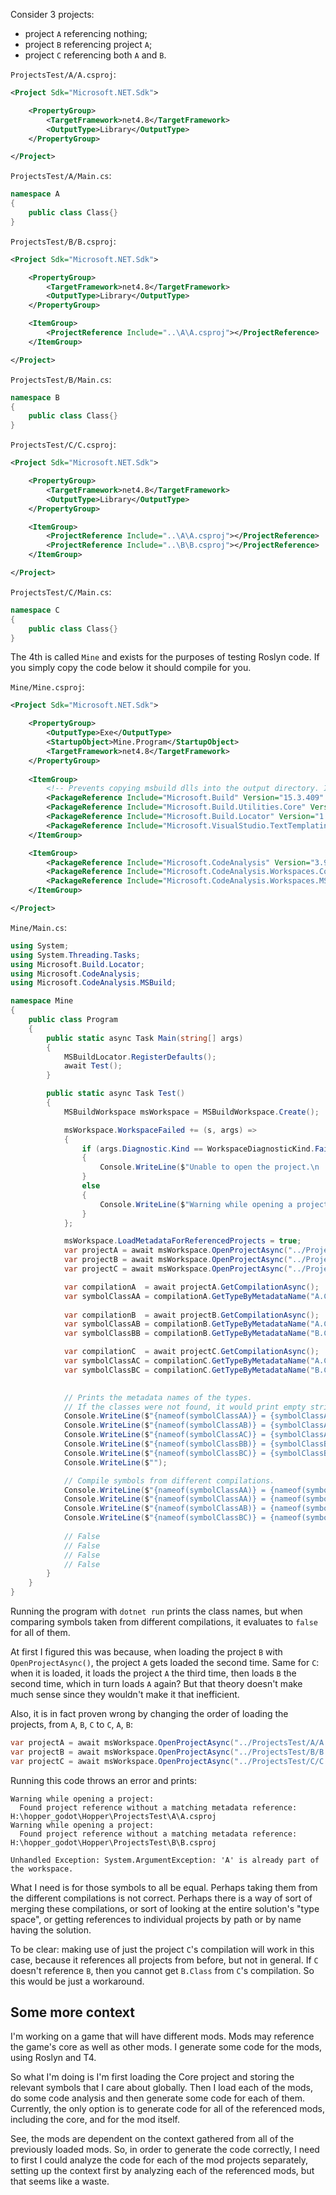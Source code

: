 Consider 3 projects:
- project `A` referencing nothing;
- project `B` referencing project `A`;
- project `C` referencing both `A` and `B`.

`ProjectsTest/A/A.csproj`:
```xml
<Project Sdk="Microsoft.NET.Sdk">

    <PropertyGroup>
        <TargetFramework>net4.8</TargetFramework>
        <OutputType>Library</OutputType>
    </PropertyGroup>

</Project>
```

`ProjectsTest/A/Main.cs`:
```C#
namespace A
{
    public class Class{}
}
```

`ProjectsTest/B/B.csproj`:
```xml
<Project Sdk="Microsoft.NET.Sdk">

    <PropertyGroup>
        <TargetFramework>net4.8</TargetFramework>
        <OutputType>Library</OutputType>
    </PropertyGroup>

    <ItemGroup>
        <ProjectReference Include="..\A\A.csproj"></ProjectReference>
    </ItemGroup>

</Project>
```

`ProjectsTest/B/Main.cs`:
```C#
namespace B
{
    public class Class{}
}
```

`ProjectsTest/C/C.csproj`:
```xml
<Project Sdk="Microsoft.NET.Sdk">

    <PropertyGroup>
        <TargetFramework>net4.8</TargetFramework>
        <OutputType>Library</OutputType>
    </PropertyGroup>

    <ItemGroup>
        <ProjectReference Include="..\A\A.csproj"></ProjectReference>
        <ProjectReference Include="..\B\B.csproj"></ProjectReference>
    </ItemGroup>

</Project>
```

`ProjectsTest/C/Main.cs`:
```C#
namespace C
{
    public class Class{}
}
```

The 4th is called `Mine` and exists for the purposes of testing Roslyn code. 
If you simply copy the code below it should compile for you.

`Mine/Mine.csproj`:
```xml
<Project Sdk="Microsoft.NET.Sdk">

    <PropertyGroup>
        <OutputType>Exe</OutputType>
        <StartupObject>Mine.Program</StartupObject>
        <TargetFramework>net4.8</TargetFramework>
    </PropertyGroup>
    
    <ItemGroup>
        <!-- Prevents copying msbuild dlls into the output directory. Instead, locate the ones on system -->
        <PackageReference Include="Microsoft.Build" Version="15.3.409" ExcludeAssets="runtime" />
        <PackageReference Include="Microsoft.Build.Utilities.Core" Version="15.3.409" ExcludeAssets="runtime" />
        <PackageReference Include="Microsoft.Build.Locator" Version="1.1.2" />
        <PackageReference Include="Microsoft.VisualStudio.TextTemplating.14.0" Version="14.3.25407" />
    </ItemGroup>

    <ItemGroup>
        <PackageReference Include="Microsoft.CodeAnalysis" Version="3.9.0" />
        <PackageReference Include="Microsoft.CodeAnalysis.Workspaces.Common" Version="3.9.0" />
        <PackageReference Include="Microsoft.CodeAnalysis.Workspaces.MSBuild" Version="3.9.0" />
    </ItemGroup>

</Project>
```

`Mine/Main.cs`:
```C#
using System;
using System.Threading.Tasks;
using Microsoft.Build.Locator;
using Microsoft.CodeAnalysis;
using Microsoft.CodeAnalysis.MSBuild;

namespace Mine
{
    public class Program
    {
        public static async Task Main(string[] args)
        {
            MSBuildLocator.RegisterDefaults();
            await Test();
        }

        public static async Task Test()
        {
            MSBuildWorkspace msWorkspace = MSBuildWorkspace.Create();

            msWorkspace.WorkspaceFailed += (s, args) => 
            {
                if (args.Diagnostic.Kind == WorkspaceDiagnosticKind.Failure)
                {
                    Console.WriteLine($"Unable to open the project.\n  {args.Diagnostic.Message}");
                }
                else
                {
                    Console.WriteLine($"Warning while opening a project:\n  {args.Diagnostic.Message}");
                }
            };

            msWorkspace.LoadMetadataForReferencedProjects = true;
            var projectA = await msWorkspace.OpenProjectAsync("../ProjectsTest/A/A.csproj");
            var projectB = await msWorkspace.OpenProjectAsync("../ProjectsTest/B/B.csproj");
            var projectC = await msWorkspace.OpenProjectAsync("../ProjectsTest/C/C.csproj");

            var compilationA  = await projectA.GetCompilationAsync();
            var symbolClassAA = compilationA.GetTypeByMetadataName("A.Class");
            
            var compilationB  = await projectB.GetCompilationAsync();
            var symbolClassAB = compilationB.GetTypeByMetadataName("A.Class");
            var symbolClassBB = compilationB.GetTypeByMetadataName("B.Class");

            var compilationC  = await projectC.GetCompilationAsync();
            var symbolClassAC = compilationC.GetTypeByMetadataName("A.Class");
            var symbolClassBC = compilationC.GetTypeByMetadataName("B.Class");

            
            // Prints the metadata names of the types.
            // If the classes were not found, it would print empty strings instead of their metadata names.
            Console.WriteLine($"{nameof(symbolClassAA)} = {symbolClassAA}");
            Console.WriteLine($"{nameof(symbolClassAB)} = {symbolClassAB}");
            Console.WriteLine($"{nameof(symbolClassAC)} = {symbolClassAC}");
            Console.WriteLine($"{nameof(symbolClassBB)} = {symbolClassBB}");
            Console.WriteLine($"{nameof(symbolClassBC)} = {symbolClassBC}");
            Console.WriteLine($"");

            // Compile symbols from different compilations.
            Console.WriteLine($"{nameof(symbolClassAA)} = {nameof(symbolClassAB)}? {symbolClassAA == symbolClassAB}");
            Console.WriteLine($"{nameof(symbolClassAA)} = {nameof(symbolClassAC)}? {symbolClassAA == symbolClassAC}");
            Console.WriteLine($"{nameof(symbolClassAB)} = {nameof(symbolClassAC)}? {symbolClassAA == symbolClassAC}");
            Console.WriteLine($"{nameof(symbolClassBC)} = {nameof(symbolClassBB)}? {symbolClassBC == symbolClassBB}");
            
            // False
            // False
            // False
            // False
        }
    }
}
```

Running the program with `dotnet run` prints the class names, but when comparing symbols taken from different compilations, it evaluates to `false` for all of them.

At first I figured this was because, when loading the project `B` with `OpenProjectAsync()`, the project `A` gets loaded the second time. 
Same for `C`: when it is loaded, it loads the project `A` the third time, then loads `B` the second time, which in turn loads `A` again?
But that theory doesn't make much sense since they wouldn't make it that inefficient.

Also, it is in fact proven wrong by changing the order of loading the projects, from `A`, `B`, `C` to `C`, `A`, `B`:
```C#
var projectA = await msWorkspace.OpenProjectAsync("../ProjectsTest/A/A.csproj");
var projectB = await msWorkspace.OpenProjectAsync("../ProjectsTest/B/B.csproj");
var projectC = await msWorkspace.OpenProjectAsync("../ProjectsTest/C/C.csproj");
```

Running this code throws an error and prints:
```
Warning while opening a project:
  Found project reference without a matching metadata reference: H:\hopper_godot\Hopper\ProjectsTest\A\A.csproj
Warning while opening a project:
  Found project reference without a matching metadata reference: H:\hopper_godot\Hopper\ProjectsTest\B\B.csproj

Unhandled Exception: System.ArgumentException: 'A' is already part of the workspace.
```

What I need is for those symbols to all be equal. 
Perhaps taking them from the different compilations is not correct.
Perhaps there is a way of sort of merging these compilations, or sort of looking at the entire solution's "type space", or getting references to individual projects by path or by name having the solution.

To be clear: making use of just the project `C`'s compilation will work in this case, because it references all projects from before, but not in general.
If `C` doesn't reference `B`, then you cannot get `B.Class` from `C`'s compilation.
So this would be just a workaround.

## Some more context

I'm working on a game that will have different mods.
Mods may reference the game's core as well as other mods.
I generate some code for the mods, using Roslyn and T4.

So what I'm doing is I'm first loading the Core project and storing the relevant symbols that I care about globally.
Then I load each of the mods, do some code analysis and then generate some code for each of them.
Currently, the only option is to generate code for all of the referenced mods, including the core, and for the mod itself.

See, the mods are dependent on the context gathered from all of the previously loaded mods.
So, in order to generate the code correctly, I need to first 
I could analyze the code for each of the mod projects separately, setting up the context first by analyzing each of the referenced mods, but that seems like a waste.